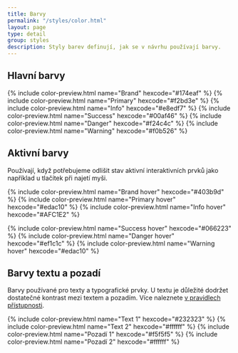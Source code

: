 ```yaml
---
title: Barvy
permalink: "/styles/color.html"
layout: page
type: detail
group: styles
description: Styly barev definují, jak se v návrhu používají barvy.
---
```


## Hlavní barvy

{% include color-preview.html name="Brand" hexcode="#174eaf" %}
{% include color-preview.html name="Primary" hexcode="#f2bd3e" %}
{% include color-preview.html name="Info" hexcode="#e8edf7" %}
{% include color-preview.html name="Success" hexcode="#00af46" %}
{% include color-preview.html name="Danger" hexcode="#f24c4c" %}
{% include color-preview.html name="Warning" hexcode="#f0b526" %}

## Aktivní barvy

Používají, když potřebujeme odlišit stav aktivní interaktivních prvků jako například u tlačítek při najetí myši.

{% include color-preview.html name="Brand hover" hexcode="#403b9d" %}
{% include color-preview.html name="Primary hover" hexcode="#edac10" %}
{% include color-preview.html name="Info hover" hexcode="#AFC1E2" %}

{% include color-preview.html name="Success hover" hexcode="#066223" %}
{% include color-preview.html name="Danger hover" hexcode="#ef1c1c" %}
{% include color-preview.html name="Warning hover" hexcode="#edac10" %}

## Barvy textu a pozadí

Barvy používané pro texty a typografické prvky. U textu je důležité dodržet dostatečné kontrast mezi textem a pozadím. Více naleznete [v pravidlech přístupnosti](/mv-design-system/guidelines/accessibility.html).

{% include color-preview.html name="Text 1" hexcode="#232323" %}
{% include color-preview.html name="Text 2" hexcode="#ffffff" %}
{% include color-preview.html name="Pozadí 1" hexcode="#f5f5f5" %}
{% include color-preview.html name="Pozadí 2" hexcode="#ffffff" %}